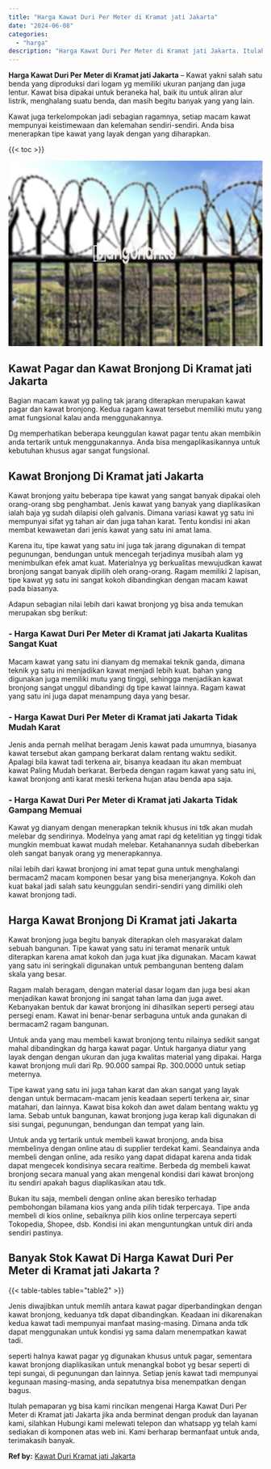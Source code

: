 ```yaml
---
title: "Harga Kawat Duri Per Meter di Kramat jati Jakarta"
date: "2024-06-08"
categories: 
  - "harga"
description: "Harga Kawat Duri Per Meter di Kramat jati Jakarta. Itulah pemaparan yg bisa kami rincikan mengenai Harga Kawat Duri Per Meter di Kramat jati Jakarta jika and..."
---
```


**Harga Kawat Duri Per Meter di Kramat jati Jakarta** – Kawat yakni salah satu benda yang diproduksi dari logam yg memiliki ukuran panjang dan juga lentur. Kawat bisa dipakai untuk beraneka hal, baik itu untuk aliran alur listrik, menghalang suatu benda, dan masih begitu banyak yang yang lain.

Kawat juga terkelompokan jadi sebagian ragamnya, setiap macam kawat mempunyai keistimewaan dan kelemahan sendiri-sendiri. Anda bisa menerapkan tipe kawat yang layak dengan yang diharapkan.

{{< toc >}}

![Harga Kawat Duri Per Meter di Kramat jati Jakarta](/images/jual-kawat-murah41.png)

## Kawat Pagar dan Kawat Bronjong Di Kramat jati Jakarta

Bagian macam kawat yg paling tak jarang diterapkan merupakan kawat pagar dan kawat bronjong. Kedua ragam kawat tersebut memiliki mutu yang amat fungsional kalau anda menggunakannya.

Dg memperhatikan beberapa keunggulan kawat pagar tentu akan membikin anda tertarik untuk menggunakannya. Anda bisa mengaplikasikannya untuk kebutuhan khusus agar sangat fungsional.

## Kawat Bronjong Di Kramat jati Jakarta

Kawat bronjong yaitu beberapa tipe kawat yang sangat banyak dipakai oleh orang-orang sbg penghambat. Jenis kawat yang banyak yang diaplikasikan ialah baja yg sudah dilapisi oleh galvanis. Dimana variasi kawat yg satu ini mempunyai sifat yg tahan air dan juga tahan karat. Tentu kondisi ini akan membat kewawetan dari jenis kawat yang satu ini amat lama.

Karena itu, tipe kawat yang satu ini juga tak jarang digunakan di tempat pegunungan, bendungan untuk mencegah terjadinya musibah alam yg menimbulkan efek amat kuat. Materialnya yg berkualitas mewujudkan kawat bronjong sangat banyak dipilih oleh orang-orang. Ragam memiliki 2 lapisan, tipe kawat yg satu ini sangat kokoh dibandingkan dengan macam kawat pada biasanya.

Adapun sebagian nilai lebih dari kawat bronjong yg bisa anda temukan merupakan sbg berikut:

### \- Harga Kawat Duri Per Meter di Kramat jati Jakarta Kualitas Sangat Kuat

Macam kawat yang satu ini dianyam dg memakai teknik ganda, dimana teknik yg satu ini menjadikan kawat menjadi lebih kuat. bahan yang digunakan juga memiliki mutu yang tinggi, sehingga menjadikan kawat bronjong sangat unggul dibandingi dg tipe kawat lainnya. Ragam kawat yang satu ini juga dapat menampung daya yang besar.

### \- Harga Kawat Duri Per Meter di Kramat jati Jakarta Tidak Mudah Karat

Jenis anda pernah melihat beragam Jenis kawat pada umumnya, biasanya kawat tersebut akan gampang berkarat dalam rentang waktu sedikit. Apalagi bila kawat tadi terkena air, bisanya keadaan itu akan membuat kawat Paling Mudah berkarat. Berbeda dengan ragam kawat yang satu ini, kawat bronjong anti karat meski terkena hujan atau benda apa saja.

### \- Harga Kawat Duri Per Meter di Kramat jati Jakarta Tidak Gampang Memuai

Kawat yg dianyam dengan menerapkan teknik khusus ini tdk akan mudah melebar dg sendirinya. Modelnya yang amat rapi dg ketelitian yg tinggi tidak mungkin membuat kawat mudah melebar. Ketahanannya sudah dibeberkan oleh sangat banyak orang yg menerapkannya.

nilai lebih dari kawat bronjong ini amat tepat guna untuk menghalangi bermacam2 macam komponen besar yang bisa menerjangnya. Kokoh dan kuat bakal jadi salah satu keunggulan sendiri-sendiri yang dimiliki oleh kawat bronjong tadi.

## Harga Kawat Bronjong Di Kramat jati Jakarta

Kawat bronjong juga begitu banyak diterapkan oleh masyarakat dalam sebuah bangunan. Tipe kawat yang satu ini teramat menarik untuk diterapkan karena amat kokoh dan juga kuat jika digunakan. Macam kawat yang satu ini seringkali digunakan untuk pembangunan benteng dalam skala yang besar.

Ragam malah beragam, dengan material dasar logam dan juga besi akan menjadikan kawat bronjong ini sangat tahan lama dan juga awet. Kebanyakan bentuk dar kawat bronjong ini dihasilkan seperti persegi atau persegi enam. Kawat ini benar-benar serbaguna untuk anda gunakan di bermacam2 ragam bangunan.

Untuk anda yang mau membeli kawat bronjong tentu nilainya sedikit sangat mahal dibandingkan dg harga kawat pagar. Untuk harganya diatur yang layak dengan dengan ukuran dan juga kwalitas material yang dipakai. Harga kawat bronjong muli dari Rp. 90.000 sampai Rp. 300.0000 untuk setiap meternya.

Tipe kawat yang satu ini juga tahan karat dan akan sangat yang layak dengan untuk bermacam-macam jenis keadaan seperti terkena air, sinar matahari, dan lainnya. Kawat bisa kokoh dan awet dalam bentang waktu yg lama. Sebab untuk bangunan, kawat bronjong juga kerap kali digunakan di sisi sungai, pegunungan, bendungan dan tempat yang lain.

Untuk anda yg tertarik untuk membeli kawat bronjong, anda bisa membelinya dengan online atau di supplier terdekat kami. Seandainya anda membeli dengan online, ada resiko yang dapat didapat karena anda tidak dapat mengecek kondisinya secara realtime. Berbeda dg membeli kawat bronjong secara manual yang akan mengenal kondisi dari kawat bronjong itu sendiri apakah bagus diaplikasikan atau tdk.

Bukan itu saja, membeli dengan online akan beresiko terhadap pembohongan bilamana kios yang anda pilih tidak terpercaya. Tipe anda membeli di kios online, sebaiknya pilih kios online terpercaya seperti Tokopedia, Shopee, dsb. Kondisi ini akan menguntungkan untuk diri anda sendiri pastinya.

## Banyak Stok Kawat Di Harga Kawat Duri Per Meter di Kramat jati Jakarta ?

{{< table-tables table="table2" >}}

Jenis diwajibkan untuk memlih antara kawat pagar diperbandingkan dengan kawat bronjong, keduanya tdk dapat dibandingkan. Keadaan ini dikarenakan kedua kawat tadi mempunyai manfaat masing-masing. Dimana anda tdk dapat menggunakan untuk kondisi yg sama dalam menempatkan kawat tadi.

seperti halnya kawat pagar yg digunakan khusus untuk pagar, sementara kawat bronjong diaplikasikan untuk menangkal bobot yg besar seperti di tepi sungai, di pegunungan dan lainnya. Setiap jenis kawat tadi mempunyai kegunaan masing-masing, anda sepatutnya bisa menempatkan dengan bagus.

Itulah pemaparan yg bisa kami rincikan mengenai Harga Kawat Duri Per Meter di Kramat jati Jakarta jika anda berminat dengan produk dan layanan kami, silahkan Hubungi kami melewati telepon dan whatsapp yg telah kami sediakan di komponen atas web ini. Kami berharap bermanfaat untuk anda, terimakasih banyak.

**Ref by:** [Kawat Duri Kramat jati Jakarta](https://id.wikipedia.org/wiki/Kawat)
